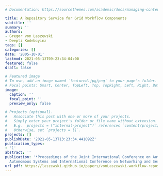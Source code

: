 ```yaml
---
# Documentation: https://sourcethemes.com/academic/docs/managing-content/

title: A Repository Service for Grid Workflow Components
subtitle: ''
summary: ''
authors:
- Gregor von Laszewski
- Deepti Kodeboyina
tags: []
categories: []
date: '2005-10-01'
lastmod: 2021-05-13T09:23:34-04:00
featured: false
draft: false

# Featured image
# To use, add an image named `featured.jpg/png` to your page's folder.
# Focal points: Smart, Center, TopLeft, Top, TopRight, Left, Right, BottomLeft, Bottom, BottomRight.
image:
  caption: ''
  focal_point: ''
  preview_only: false

# Projects (optional).
#   Associate this post with one or more of your projects.
#   Simply enter your project's folder or file name without extension.
#   E.g. `projects = ["internal-project"]` references `content/project/deep-learning/index.md`.
#   Otherwise, set `projects = []`.
projects: []
publishDate: '2021-05-13T13:23:34.441092Z'
publication_types:
- '1'
abstract: ''
publication: '*Proceedings of the Joint International Conference on Autonomic and
  Autonomous Systems and International Conference on Networking and Services*'
url_pdf: https://laszewski.github.io/papers/vonLaszewski-workflow-repository.pdf
---
```

